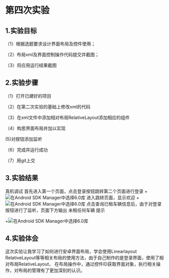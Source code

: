 # 第四次实验

## 1.实验目标
（1）根据选题要求设计界面布局及控件使用；

（2）布局xml及界面控制操作代码提交并截图；

（3）将应用运行结果截图

## 2.实验步骤

（1）打开已建好的项目

（2）在第二次实验的基础上修改xml的代码

（3）在xml文件中添加相对布局RelativeLayout添加相应的组件

（4）构思界面布局并加以实现

 (5)对按钮添加监听
 
（6）完成并运行成功

（7）用git上交
## 3.实验结果
真机调试
首先进入第一个页面，点击登录按钮跳转第二个页面进行登录
+![在Android SDK Manager中选择6.0库](https://raw.githubusercontent.com/xiaozzcc/android-labs-2018/master/Soft1614080902415//4.1.jpg)
进入跳转页面，显示欢迎
+![在Android SDK Manager中选择6.0库](https://raw.githubusercontent.com/xiaozzcc/android-labs-2018/master/Soft1614080902415/4.5.jpg)
点击查询已租车辆信息后，由于对登录按钮进行了监听，页面下方输出 未租任何车辆 提示

+![在Android SDK Manager中选择6.0库](https://raw.githubusercontent.com/xiaozzcc/android-labs-2018/master/Soft1614080902415/4.6.jpg)

## 4.实验体会
这次实验让我学习了如何进行安卓界面布局，学会使用Linearlayout RelativeLayout等等相关布局的使用方法，由于自己制作的是登录界面，使用了相对布局RelativeLayout，
在布局操作中，通过控件ID获取界面对象，执行相关操作，对布局的管理有了更加深刻的认识。
